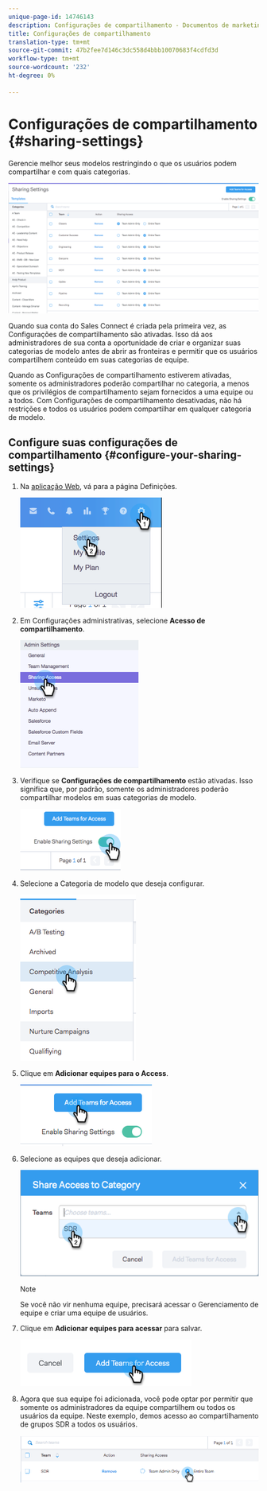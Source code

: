 ```yaml
---
unique-page-id: 14746143
description: Configurações de compartilhamento - Documentos de marketing - Documentação do produto
title: Configurações de compartilhamento
translation-type: tm+mt
source-git-commit: 47b2fee7d146c3dc558d4bbb10070683f4cdfd3d
workflow-type: tm+mt
source-wordcount: '232'
ht-degree: 0%

---
```



# Configurações de compartilhamento {#sharing-settings}

Gerencie melhor seus modelos restringindo o que os usuários podem compartilhar e com quais categorias.

![](assets/main.png)

Quando sua conta do Sales Connect é criada pela primeira vez, as Configurações de compartilhamento são ativadas. Isso dá aos administradores de sua conta a oportunidade de criar e organizar suas categorias de modelo antes de abrir as fronteiras e permitir que os usuários compartilhem conteúdo em suas categorias de equipe.

Quando as Configurações de compartilhamento estiverem ativadas, somente os administradores poderão compartilhar no categoria, a menos que os privilégios de compartilhamento sejam fornecidos a uma equipe ou a todos. Com Configurações de compartilhamento desativadas, não há restrições e todos os usuários podem compartilhar em qualquer categoria de modelo.

## Configure suas configurações de compartilhamento {#configure-your-sharing-settings}

1. Na [aplicação Web](http://toutapp.com/login), vá para a página Definições.

   ![](assets/one-2.png)

1. Em Configurações administrativas, selecione **Acesso de compartilhamento**.

   ![](assets/two-2.png)

1. Verifique se **Configurações de compartilhamento** estão ativadas. Isso significa que, por padrão, somente os administradores poderão compartilhar modelos em suas categorias de modelo.

   ![](assets/three-2.png)

1. Selecione a Categoria de modelo que deseja configurar.

   ![](assets/four-2.png)

1. Clique em **Adicionar equipes para o Access**.

   ![](assets/five-2.png)

1. Selecione as equipes que deseja adicionar.

   ![](assets/six-1.png)

   >[!NOTE]
   >
   >Se você não vir nenhuma equipe, precisará acessar o Gerenciamento de equipe e criar uma equipe de usuários.

1. Clique em **Adicionar equipes para acessar** para salvar.

   ![](assets/seven-1.png)

1. Agora que sua equipe foi adicionada, você pode optar por permitir que somente os administradores da equipe compartilhem ou todos os usuários da equipe. Neste exemplo, demos acesso ao compartilhamento de grupos SDR a todos os usuários.

   ![](assets/eight-1.png)

